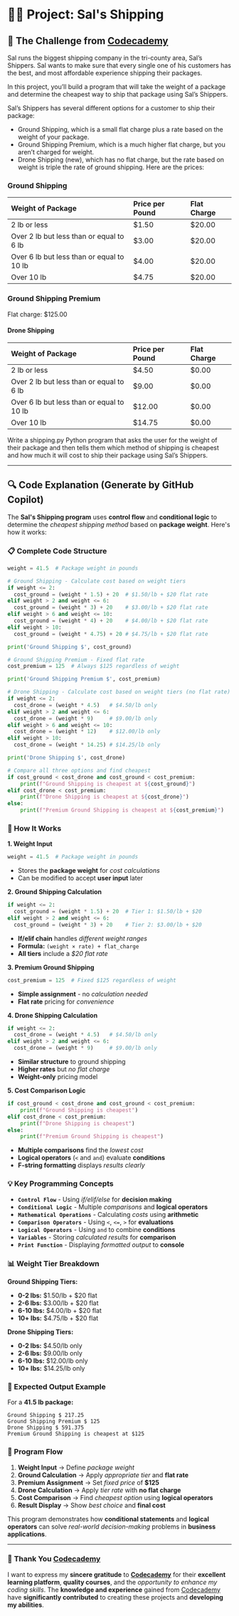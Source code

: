 # 👨‍💻 Project: Sal's Shipping

## 🎯 The Challenge from [Codecademy](http://www.codecademy.com/)

Sal runs the biggest shipping company in the tri-county area, Sal’s Shippers. Sal wants to make sure that every single one of his customers has the best, and most affordable experience shipping their packages.

In this project, you’ll build a program that will take the weight of a package and determine the cheapest way to ship that package using Sal’s Shippers.

Sal’s Shippers has several different options for a customer to ship their package:

- Ground Shipping, which is a small flat charge plus a rate based on the weight of your package.
- Ground Shipping Premium, which is a much higher flat charge, but you aren’t charged for weight.
- Drone Shipping (new), which has no flat charge, but the rate based on weight is triple the rate of ground shipping.
Here are the prices:

### Ground Shipping

|Weight of Package | Price per Pound | Flat Charge |
| :--------------- | :-------------- | :---------- |
| 2 lb or less | $1.50 | $20.00 |
| Over 2 lb but less than or equal to 6 lb | $3.00 | $20.00 |
| Over 6 lb but less than or equal to 10 lb | $4.00 | $20.00 |
| Over 10 lb | $4.75 | $20.00 |

### Ground Shipping Premium

Flat charge: $125.00

#### Drone Shipping

|Weight of Package | Price per Pound | Flat Charge |
| :--------------- | :-------------- | :---------- |
| 2 lb or less | $4.50 | $0.00 |
| Over 2 lb but less than or equal to 6 lb | $9.00 | $0.00 |
| Over 6 lb but less than or equal to 10 lb | $12.00 | $0.00 |
| Over 10 lb | $14.75 | $0.00 |

Write a shipping.py Python program that asks the user for the weight of their package and then tells them which method of shipping is cheapest and how much it will cost to ship their package using Sal’s Shippers.

---

## 🔍 **Code Explanation (Generate by GitHub Copilot)**

The **Sal's Shipping program** uses **control flow** and **conditional logic** to determine the *cheapest shipping method* based on **package weight**. Here's how it works:

### **📋 Complete Code Structure**

```python
weight = 41.5  # Package weight in pounds

# Ground Shipping - Calculate cost based on weight tiers
if weight <= 2:
  cost_ground = (weight * 1.5) + 20  # $1.50/lb + $20 flat rate
elif weight > 2 and weight <= 6:
  cost_ground = (weight * 3) + 20    # $3.00/lb + $20 flat rate
elif weight > 6 and weight <= 10:
  cost_ground = (weight * 4) + 20    # $4.00/lb + $20 flat rate
elif weight > 10:
  cost_ground = (weight * 4.75) + 20 # $4.75/lb + $20 flat rate

print('Ground Shipping $', cost_ground)

# Ground Shipping Premium - Fixed flat rate
cost_premium = 125  # Always $125 regardless of weight

print('Ground Shipping Premium $', cost_premium)

# Drone Shipping - Calculate cost based on weight tiers (no flat rate)
if weight <= 2:
  cost_drone = (weight * 4.5)   # $4.50/lb only
elif weight > 2 and weight <= 6:
  cost_drone = (weight * 9)     # $9.00/lb only
elif weight > 6 and weight <= 10:
  cost_drone = (weight * 12)    # $12.00/lb only
elif weight > 10:
  cost_drone = (weight * 14.25) # $14.25/lb only

print('Drone Shipping $', cost_drone)

# Compare all three options and find cheapest
if cost_ground < cost_drone and cost_ground < cost_premium:
    print(f"Ground Shipping is cheapest at ${cost_ground}")
elif cost_drone < cost_premium:
    print(f"Drone Shipping is cheapest at ${cost_drone}")
else:
    print(f"Premium Ground Shipping is cheapest at ${cost_premium}")
```

### **🎯 How It Works**

**1. Weight Input**
```python
weight = 41.5  # Package weight in pounds
```
- Stores the **package weight** for *cost calculations*
- Can be modified to accept **user input** later

**2. Ground Shipping Calculation**
```python
if weight <= 2:
  cost_ground = (weight * 1.5) + 20  # Tier 1: $1.50/lb + $20
elif weight > 2 and weight <= 6:
  cost_ground = (weight * 3) + 20    # Tier 2: $3.00/lb + $20
```
- **If/elif chain** handles *different weight ranges*
- **Formula:** `(weight × rate) + flat_charge`
- **All tiers** include a *$20 flat rate*

**3. Premium Ground Shipping**
```python
cost_premium = 125  # Fixed $125 regardless of weight
```
- **Simple assignment** - no *calculation needed*
- **Flat rate** pricing for *convenience*

**4. Drone Shipping Calculation**
```python
if weight <= 2:
  cost_drone = (weight * 4.5)   # $4.50/lb only
elif weight > 2 and weight <= 6:
  cost_drone = (weight * 9)     # $9.00/lb only
```
- **Similar structure** to ground shipping
- **Higher rates** but *no flat charge*
- **Weight-only** pricing model

**5. Cost Comparison Logic**
```python
if cost_ground < cost_drone and cost_ground < cost_premium:
    print(f"Ground Shipping is cheapest")
elif cost_drone < cost_premium:
    print(f"Drone Shipping is cheapest")
else:
    print(f"Premium Ground Shipping is cheapest")
```
- **Multiple comparisons** find the *lowest cost*
- **Logical operators** (`<` and `and`) evaluate **conditions**
- **F-string formatting** displays *results clearly*

### **💡 Key Programming Concepts**

- **`Control Flow`** - Using *if/elif/else* for **decision making**
- **`Conditional Logic`** - Multiple *comparisons* and **logical operators**
- **`Mathematical Operations`** - Calculating *costs* using **arithmetic**
- **`Comparison Operators`** - Using `<`, `<=`, `>` for **evaluations**
- **`Logical Operators`** - Using `and` to combine **conditions**
- **`Variables`** - Storing *calculated results* for **comparison**
- **`Print Function`** - Displaying *formatted output* to **console**

### **📊 Weight Tier Breakdown**

**Ground Shipping Tiers:**
- **0-2 lbs:** $1.50/lb + $20 flat
- **2-6 lbs:** $3.00/lb + $20 flat  
- **6-10 lbs:** $4.00/lb + $20 flat
- **10+ lbs:** $4.75/lb + $20 flat

**Drone Shipping Tiers:**
- **0-2 lbs:** $4.50/lb only
- **2-6 lbs:** $9.00/lb only
- **6-10 lbs:** $12.00/lb only
- **10+ lbs:** $14.25/lb only

### **🚚 Expected Output Example**

For a **41.5 lb package:**
```terminal
Ground Shipping $ 217.25
Ground Shipping Premium $ 125
Drone Shipping $ 591.375
Premium Ground Shipping is cheapest at $125
```

### **🔄 Program Flow**

1. **Weight Input** → Define *package weight*
2. **Ground Calculation** → Apply *appropriate tier* and **flat rate**
3. **Premium Assignment** → Set *fixed price* of **$125**
4. **Drone Calculation** → Apply *tier rate* with **no flat charge**
5. **Cost Comparison** → Find *cheapest option* using **logical operators**
6. **Result Display** → Show *best choice* and **final cost**

This program demonstrates how **conditional statements** and **logical operators** can solve *real-world decision-making* problems in **business applications**.

---

### 🙏 **Thank You [Codecademy](https://www.codecademy.com/)**

I want to express my **sincere gratitude** to [**Codecademy**](https://www.codecademy.com/) for their **excellent learning platform**, **quality courses**, and the *opportunity to enhance my coding skills*. The **knowledge and experience** gained from [Codecademy](https://www.codecademy.com/) have **significantly contributed** to creating these projects and **developing my abilities**.